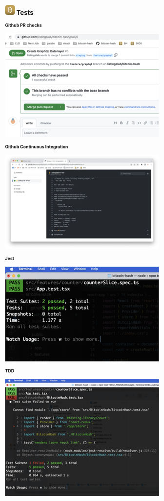 ## ![alt text](../svg/logo16.svg "Bitcoin Hash Logo") Tests

#### Github PR checks
![alt text](../png/github-pr-checks.png "TDD")

#### Github Continuous Integration
![alt text](../png/github-ci-workflow.png "TDD")

#### Jest
![alt text](../png/test-driven-developemnt.png "TDD")

#### TDD
![alt text](../png/test-driven-developemnt-fail.png "TDD")